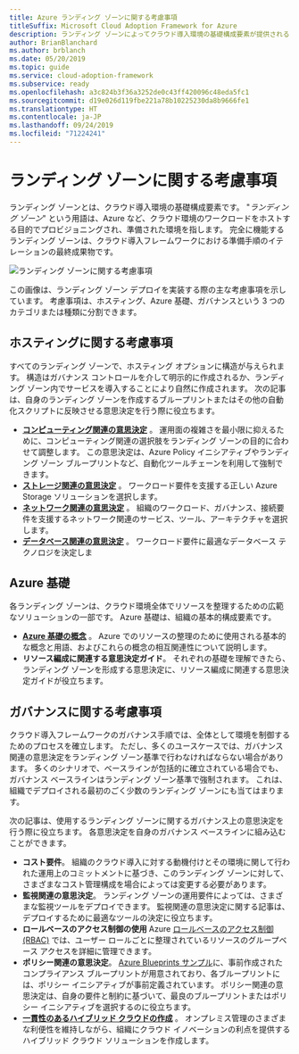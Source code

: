 ```yaml
---
title: Azure ランディング ゾーンに関する考慮事項
titleSuffix: Microsoft Cloud Adoption Framework for Azure
description: ランディング ゾーンによってクラウド導入環境の基礎構成要素が提供されるしくみについて説明します。
author: BrianBlanchard
ms.author: brblanch
ms.date: 05/20/2019
ms.topic: guide
ms.service: cloud-adoption-framework
ms.subservice: ready
ms.openlocfilehash: a3c824b3f36a3252de0c43ff420096c48eda5fc1
ms.sourcegitcommit: d19e026d119fbe221a78b10225230da8b9666fe1
ms.translationtype: HT
ms.contentlocale: ja-JP
ms.lasthandoff: 09/24/2019
ms.locfileid: "71224241"
---
```

# <a name="landing-zone-considerations"></a>ランディング ゾーンに関する考慮事項

ランディング ゾーンとは、クラウド導入環境の基礎構成要素です。 "*ランディング ゾーン*" という用語は、Azure など、クラウド環境のワークロードをホストする目的でプロビジョニングされ、準備された環境を指します。 完全に機能するランディング ゾーンは、クラウド導入フレームワークにおける準備手順のイテレーションの最終成果物です。

![ランディング ゾーンに関する考慮事項](../../_images/ready/landing-zone-considerations.png)

この画像は、ランディング ゾーン デプロイを実装する際の主な考慮事項を示しています。 考慮事項は、ホスティング、Azure 基礎、ガバナンスという 3 つのカテゴリまたは種類に分割できます。

## <a name="hosting-considerations"></a>ホスティングに関する考慮事項

すべてのランディング ゾーンで、ホスティング オプションに構造が与えられます。 構造はガバナンス コントロールを介して明示的に作成されるか、ランディング ゾーン内でサービスを導入することにより自然に作成されます。 次の記事は、自身のランディング ゾーンを作成するブループリントまたはその他の自動化スクリプトに反映させる意思決定を行う際に役立ちます。

- **[コンピューティング関連の意思決定](./compute-decisions.md)** 。 運用面の複雑さを最小限に抑えるために、コンピューティング関連の選択肢をランディング ゾーンの目的に合わせて調整します。 この意思決定は、Azure Policy イニシアティブやランディング ゾーン ブループリントなど、自動化ツールチェーンを利用して強制できます。
- **[ストレージ関連の意思決定](./storage-guidance.md)** 。 ワークロード要件を支援する正しい Azure Storage ソリューションを選択します。
- **[ネットワーク関連の意思決定](./network-decisions.md)** 。 組織のワークロード、ガバナンス、接続要件を支援するネットワーク関連のサービス、ツール、アーキテクチャを選択します。
- **[データベース関連の意思決定](./data-decisions.md)** 。 ワークロード要件に最適なデータベース テクノロジを決定しま

## <a name="azure-fundamentals"></a>Azure 基礎

各ランディング ゾーンは、クラウド環境全体でリソースを整理するための広範なソリューションの一部です。 Azure 基礎は、組織の基本的構成要素です。

- **[Azure 基礎の概念](./fundamental-concepts.md)** 。 Azure でのリソースの整理のために使用される基本的な概念と用語、およびこれらの概念の相互関連性について説明します。
- **リソース編成に関連する意思決定ガイド**。 それぞれの基礎を理解できたら、ランディング ゾーンを形成する意思決定に、リソース編成に関連する意思決定ガイドが役立ちます。

## <a name="governance-considerations"></a>ガバナンスに関する考慮事項

クラウド導入フレームワークのガバナンス手順では、全体として環境を制御するためのプロセスを確立します。 ただし、多くのユースケースでは、ガバナンス関連の意思決定をランディング ゾーン基準で行わなければならない場合があります。 多くのシナリオで、ベースラインが包括的に確立されている場合でも、ガバナンス ベースラインはランディング ゾーン基準で強制されます。 これは、組織でデプロイされる最初のごく少数のランディング ゾーンにも当てはまります。

次の記事は、使用するランディング ゾーンに関するガバナンス上の意思決定を行う際に役立ちます。 各意思決定を自身のガバナンス ベースラインに組み込むことができます。

- **コスト要件**。 組織のクラウド導入に対する動機付けとその環境に関して行われた運用上のコミットメントに基づき、このランディング ゾーンに対して、さまざまなコスト管理構成を場合によっては変更する必要があります。
- **監視関連の意思決定**。 ランディング ゾーンの運用要件によっては、さまざまな監視ツールをデプロイできます。 監視関連の意思決定に関する記事は、デプロイするために最適なツールの決定に役立ちます。
- **ロールベースのアクセス制御の使用** Azure [ロールベースのアクセス制御 (RBAC)](../azure-best-practices/roles.md) では、ユーザー ロールごとに整理されているリソースのグループベース アクセスを詳細に管理できます。
- **ポリシー関連の意思決定**。 [Azure Blueprints サンプル](https://docs.microsoft.com/azure/governance/blueprints/samples)に、事前作成されたコンプライアンス ブループリントが用意されており、各ブループリントには、ポリシー イニシアティブが事前定義されています。 ポリシー関連の意思決定は、自身の要件と制約に基づいて、最良のブループリントまたはポリシー イニシアティブを選択するのに役立ちます。
- **[一貫性のあるハイブリッド クラウドの作成](../../infrastructure/misc/hybrid-consistency.md)** 。 オンプレミス管理のさまざまな利便性を維持しながら、組織にクラウド イノベーションの利点を提供するハイブリッド クラウド ソリューションを作成します。
